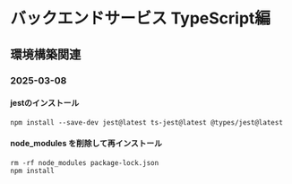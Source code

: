 # バックエンドサービス TypeScript編
## 環境構築関連
### 2025-03-08
#### jestのインストール
```text
npm install --save-dev jest@latest ts-jest@latest @types/jest@latest
```
#### node_modules を削除して再インストール
```text
rm -rf node_modules package-lock.json
npm install
```